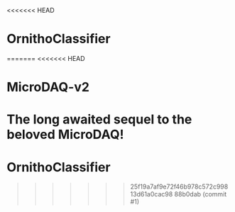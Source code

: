 <<<<<<< HEAD
# OrnithoClassifier
=======
<<<<<<< HEAD
# MicroDAQ-v2
The long awaited sequel to the beloved MicroDAQ!
=======
# OrnithoClassifier
>>>>>>> 25f19a7af9e72f46b978c572c99813d61a0cac98
>>>>>>> 88b0dab (commit #1)
